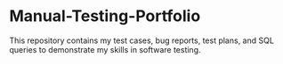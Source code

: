# Manual-Testing-Portfolio
This repository contains my test cases, bug reports, test plans, and SQL queries to demonstrate my skills in software testing.  
